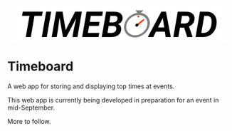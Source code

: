 <img src="public/logo-whitebg.png" style="display:block; margin:auto; height:80px" alt="Timeboard logo" />

# Timeboard
A web app for storing and displaying top times at events.

This web app is currently being developed in preparation for an event in mid-September.

More to follow.
